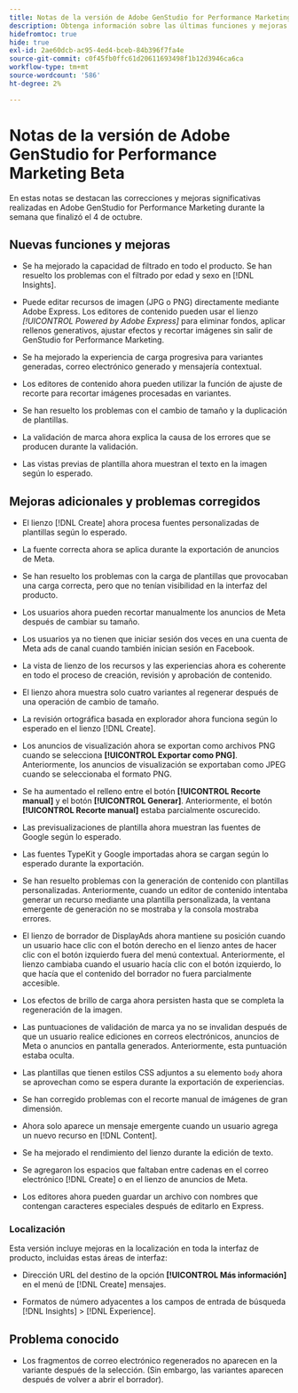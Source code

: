 ```yaml
---
title: Notas de la versión de Adobe GenStudio for Performance Marketing Beta
description: Obtenga información sobre las últimas funciones y mejoras de Adobe GenStudio for Performance Marketing.
hidefromtoc: true
hide: true
exl-id: 2ae60dcb-ac95-4ed4-bceb-84b396f7fa4e
source-git-commit: c0f45fb0ffc61d20611693498f1b12d3946ca6ca
workflow-type: tm+mt
source-wordcount: '586'
ht-degree: 2%

---
```


# Notas de la versión de Adobe GenStudio for Performance Marketing Beta

En estas notas se destacan las correcciones y mejoras significativas realizadas en Adobe GenStudio for Performance Marketing durante la semana que finalizó el 4 de octubre.

## Nuevas funciones y mejoras

* Se ha mejorado la capacidad de filtrado en todo el producto. Se han resuelto los problemas con el filtrado por edad y sexo en [!DNL Insights].  <!-- GS-1198 -->

* Puede editar recursos de imagen (JPG o PNG) directamente mediante Adobe Express. Los editores de contenido pueden usar el lienzo _[!UICONTROL Powered by Adobe Express]_ para eliminar fondos, aplicar rellenos generativos, ajustar efectos y recortar imágenes sin salir de GenStudio for Performance Marketing. <!-- GS-4615 -->

* Se ha mejorado la experiencia de carga progresiva para variantes generadas, correo electrónico generado y mensajería contextual. <!-- GS-4651 3062-->

* Los editores de contenido ahora pueden utilizar la función de ajuste de recorte para recortar imágenes procesadas en variantes. <!-- GS-2342 -->

* Se han resuelto los problemas con el cambio de tamaño y la duplicación de plantillas. <!-- GS-4895 -->

* La validación de marca ahora explica la causa de los errores que se producen durante la validación.

* Las vistas previas de plantilla ahora muestran el texto en la imagen según lo esperado. <!-- GS-5917 -->

## Mejoras adicionales y problemas corregidos

* El lienzo [!DNL Create] ahora procesa fuentes personalizadas de plantillas según lo esperado. <!-- GS-3415 -->

* La fuente correcta ahora se aplica durante la exportación de anuncios de Meta. <!-- GS-5875 -->

* Se han resuelto los problemas con la carga de plantillas que provocaban una carga correcta, pero que no tenían visibilidad en la interfaz del producto. <!-- GS-4815 5650-->

* Los usuarios ahora pueden recortar manualmente los anuncios de Meta después de cambiar su tamaño. <!-- GS-5871 -->

* Los usuarios ya no tienen que iniciar sesión dos veces en una cuenta de Meta ads de canal cuando también inician sesión en Facebook. <!-- GS-3009 -->

* La vista de lienzo de los recursos y las experiencias ahora es coherente en todo el proceso de creación, revisión y aprobación de contenido. <!-- GS-5877 -->

* El lienzo ahora muestra solo cuatro variantes al regenerar después de una operación de cambio de tamaño. <!-- GS-5869 -->

* La revisión ortográfica basada en explorador ahora funciona según lo esperado en el lienzo [!DNL Create]. <!-- GS-5760 -->

* Los anuncios de visualización ahora se exportan como archivos PNG cuando se selecciona **[!UICONTROL Exportar como PNG]**. Anteriormente, los anuncios de visualización se exportaban como JPEG cuando se seleccionaba el formato PNG. <!-- GS-5545 -->

* Se ha aumentado el relleno entre el botón **[!UICONTROL Recorte manual]** y el botón **[!UICONTROL Generar]**. Anteriormente, el botón **[!UICONTROL Recorte manual]** estaba parcialmente oscurecido. <!-- GS-6084 -->

* Las previsualizaciones de plantilla ahora muestran las fuentes de Google según lo esperado. <!-- GS-5946 -->

* Las fuentes TypeKit y Google importadas ahora se cargan según lo esperado durante la exportación. <!-- GS-5948 -->

* Se han resuelto problemas con la generación de contenido con plantillas personalizadas. Anteriormente, cuando un editor de contenido intentaba generar un recurso mediante una plantilla personalizada, la ventana emergente de generación no se mostraba y la consola mostraba errores. <!-- GS-5262 -->

* El lienzo de borrador de DisplayAds ahora mantiene su posición cuando un usuario hace clic con el botón derecho en el lienzo antes de hacer clic con el botón izquierdo fuera del menú contextual. Anteriormente, el lienzo cambiaba cuando el usuario hacía clic con el botón izquierdo, lo que hacía que el contenido del borrador no fuera parcialmente accesible.  <!-- GS-5687 -->

* Los efectos de brillo de carga ahora persisten hasta que se completa la regeneración de la imagen.  <!-- GS-5811 -->

* Las puntuaciones de validación de marca ya no se invalidan después de que un usuario realice ediciones en correos electrónicos, anuncios de Meta o anuncios en pantalla generados. Anteriormente, esta puntuación estaba oculta. <!-- GS-5379 -->

* Las plantillas que tienen estilos CSS adjuntos a su elemento `body` ahora se aprovechan como se espera durante la exportación de experiencias. <!-- GS-5947 -->

* Se han corregido problemas con el recorte manual de imágenes de gran dimensión. <!-- GS-6039 -->

* Ahora solo aparece un mensaje emergente cuando un usuario agrega un nuevo recurso en [!DNL Content]. <!-- GS-5020 -->

* Se ha mejorado el rendimiento del lienzo durante la edición de texto.  <!-- GS-5118 -->

* Se agregaron los espacios que faltaban entre cadenas en el correo electrónico [!DNL Create] o en el lienzo de anuncios de Meta. <!-- GS-5019 -->

* Los editores ahora pueden guardar un archivo con nombres que contengan caracteres especiales después de editarlo en Express. <!-- GS-6131 -->

### Localización

Esta versión incluye mejoras en la localización en toda la interfaz de producto, incluidas estas áreas de interfaz:

* Dirección URL del destino de la opción **[!UICONTROL Más información]** en el menú de [!DNL Create] mensajes. <!-- GS-5029 -->

* Formatos de número adyacentes a los campos de entrada de búsqueda [!DNL Insights] > [!DNL Experience]. <!-- GS-4494 -->

## Problema conocido

* Los fragmentos de correo electrónico regenerados no aparecen en la variante después de la selección. (Sin embargo, las variantes aparecen después de volver a abrir el borrador). <!-- GS-5913 -->
